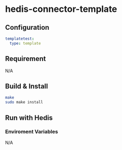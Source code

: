 # hedis-connector-template

## Configuration

```yaml
templatetest:
  type: template
```

## Requirement

N/A

## Build & Install

```sh
make
sudo make install
```

## Run with Hedis

### Enviroment Variables

N/A
